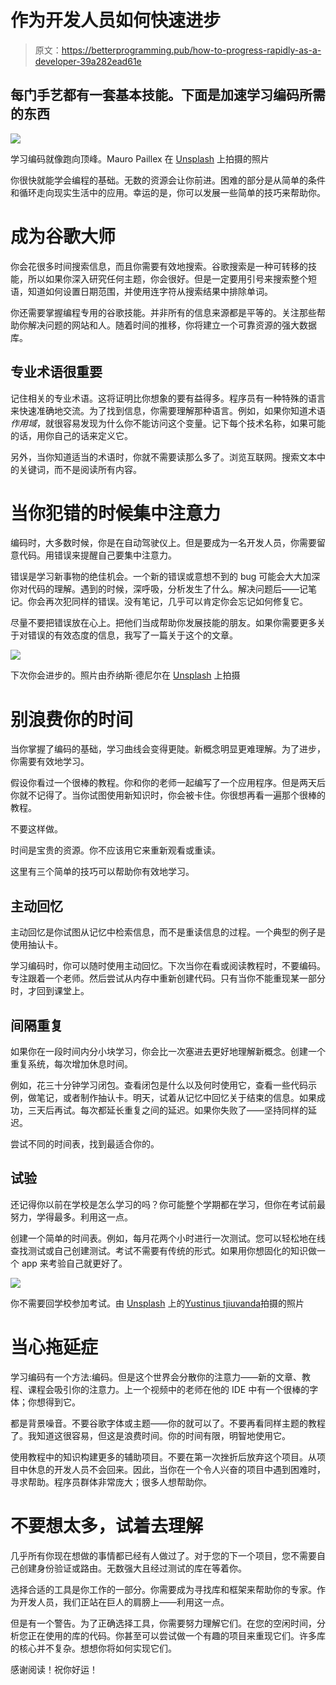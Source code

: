 # 作为开发人员如何快速进步

> 原文：<https://betterprogramming.pub/how-to-progress-rapidly-as-a-developer-39a282ead61e>

## 每门手艺都有一套基本技能。下面是加速学习编码所需的东西

![](img/1c9f13f02d492900bec825adc0e67ad8.png)

学习编码就像跑向顶峰。Mauro Paillex 在 [Unsplash](https://unsplash.com/collections/9826757/learning?utm_source=unsplash&utm_medium=referral&utm_content=creditCopyText) 上拍摄的照片

你很快就能学会编程的基础。无数的资源会让你前进。困难的部分是从简单的条件和循环走向现实生活中的应用。幸运的是，你可以发展一些简单的技巧来帮助你。

# 成为谷歌大师

你会花很多时间搜索信息，而且你需要有效地搜索。谷歌搜索是一种可转移的技能，所以如果你深入研究任何主题，你会很好。但是一定要用引号来搜索整个短语，知道如何设置日期范围，并使用连字符从搜索结果中排除单词。

你还需要掌握编程专用的谷歌技能。并非所有的信息来源都是平等的。关注那些帮助你解决问题的网站和人。随着时间的推移，你将建立一个可靠资源的强大数据库。

## 专业术语很重要

记住相关的专业术语。这将证明比你想象的要有益得多。程序员有一种特殊的语言来快速准确地交流。为了找到信息，你需要理解那种语言。例如，如果你知道术语*作用域*，就很容易发现为什么你不能访问这个变量。记下每个技术名称，如果可能的话，用你自己的话来定义它。

另外，当你知道适当的术语时，你就不需要读那么多了。浏览互联网。搜索文本中的关键词，而不是阅读所有内容。

# 当你犯错的时候集中注意力

编码时，大多数时候，你是在自动驾驶仪上。但是要成为一名开发人员，你需要留意代码。用错误来提醒自己要集中注意力。

错误是学习新事物的绝佳机会。一个新的错误或意想不到的 bug 可能会大大加深你对代码的理解。遇到的时候，深呼吸，分析发生了什么。解决问题后——记笔记。你会再次犯同样的错误。没有笔记，几乎可以肯定你会忘记如何修复它。

尽量不要把错误放在心上。把他们当成帮助你发展技能的朋友。如果你需要更多关于对错误的有效态度的信息，我写了一篇关于这个的文章。

![](img/754022f64265d0f7c3aaa158c0f14a4b.png)

下次你会进步的。照片由乔纳斯·德尼尔在 [Unsplash](https://unsplash.com/collections/9826757/learning?utm_source=unsplash&utm_medium=referral&utm_content=creditCopyText) 上拍摄

# 别浪费你的时间

当你掌握了编码的基础，学习曲线会变得更陡。新概念明显更难理解。为了进步，你需要有效地学习。

假设你看过一个很棒的教程。你和你的老师一起编写了一个应用程序。但是两天后你就不记得了。当你试图使用新知识时，你会被卡住。你很想再看一遍那个很棒的教程。

不要这样做。

时间是宝贵的资源。你不应该用它来重新观看或重读。

这里有三个简单的技巧可以帮助你有效地学习。

## 主动回忆

主动回忆是你试图从记忆中检索信息，而不是重读信息的过程。一个典型的例子是使用抽认卡。

学习编码时，你可以随时使用主动回忆。下次当你在看或阅读教程时，不要编码。专注跟着一个老师。然后尝试从内存中重新创建代码。只有当你不能重现某一部分时，才回到课堂上。

## 间隔重复

如果你在一段时间内分小块学习，你会比一次塞进去更好地理解新概念。创建一个重复系统，每次增加休息时间。

例如，花三十分钟学习闭包。查看闭包是什么以及何时使用它，查看一些代码示例，做笔记，或者制作抽认卡。明天，试着从记忆中回忆关于结束的信息。如果成功，三天后再试。每次都延长重复之间的延迟。如果你失败了——坚持同样的延迟。

尝试不同的时间表，找到最适合你的。

## 试验

还记得你以前在学校是怎么学习的吗？你可能整个学期都在学习，但你在考试前最努力，学得最多。利用这一点。

创建一个简单的时间表。例如，每月花两个小时进行一次测试。您可以轻松地在线查找测试或自己创建测试。考试不需要有传统的形式。如果用你想固化的知识做一个 app 来考验自己就更好了。

![](img/84bdc6a3b81e6c69e56359779024af2d.png)

你不需要回学校参加考试。由 [Unsplash](https://unsplash.com/collections/9826757/learning?utm_source=unsplash&utm_medium=referral&utm_content=creditCopyText) 上的[Yustinus tjiuvanda](https://unsplash.com/@yustinustjiu?utm_source=unsplash&utm_medium=referral&utm_content=creditCopyText)拍摄的照片

# 当心拖延症

学习编码有一个方法:编码。但是这个世界会分散你的注意力——新的文章、教程、课程会吸引你的注意力。上一个视频中的老师在他的 IDE 中有一个很棒的字体；你想得到它。

都是背景噪音。不要谷歌字体或主题——你的就可以了。不要再看同样主题的教程了。我知道这很容易，但这是浪费时间。你的时间有限，明智地使用它。

使用教程中的知识构建更多的辅助项目。不要在第一次挫折后放弃这个项目。从项目中休息的开发人员不会回来。因此，当你在一个令人兴奋的项目中遇到困难时，寻求帮助。程序员群体非常庞大；很多人想帮助你。

# 不要想太多，试着去理解

几乎所有你现在想做的事情都已经有人做过了。对于您的下一个项目，您不需要自己创建身份验证或路由。无数强大且经过测试的库在等着你。

选择合适的工具是你工作的一部分。你需要成为寻找库和框架来帮助你的专家。作为开发人员，我们正站在巨人的肩膀上——利用这一点。

但是有一个警告。为了正确选择工具，你需要努力理解它们。在您的空闲时间，分析您正在使用的库的代码。你甚至可以尝试做一个有趣的项目来重现它们。许多库的核心并不复杂。想想你将如何实现它们。

感谢阅读！祝你好运！